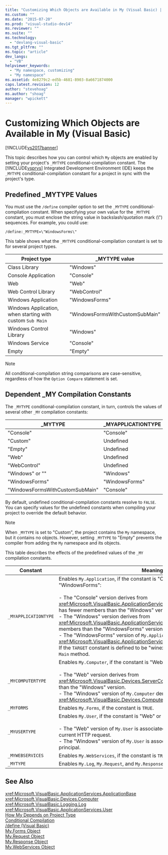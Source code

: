 ```yaml
---
title: "Customizing Which Objects are Available in My (Visual Basic) | Microsoft Docs"
ms.custom: ""
ms.date: "2015-07-20"
ms.prod: "visual-studio-dev14"
ms.reviewer: ""
ms.suite: ""
ms.technology: 
  - "devlang-visual-basic"
ms.tgt_pltfrm: ""
ms.topic: "article"
dev_langs: 
  - "VB"
helpviewer_keywords: 
  - "My namespace, customizing"
  - "My namespace"
ms.assetid: 4e8279c2-ed5b-4681-8903-8a6671874000
caps.latest.revision: 12
author: "stevehoag"
ms.author: "shoag"
manager: "wpickett"
---
```

# Customizing Which Objects are Available in My (Visual Basic)
[!INCLUDE[vs2017banner](../../../includes/vs2017banner.md)]

This topic describes how you can control which `My` objects are enabled by setting your project's `_MYTYPE` conditional-compilation constant. The [!INCLUDE[vsprvs](../../../includes/vsprvs-md.md)] Integrated Development Environment (IDE) keeps the `_MYTYPE` conditional-compilation constant for a project in sync with the project's type.  
  
## Predefined _MYTYPE Values  
 You must use the `/define` compiler option to set the `_MYTYPE` conditional-compilation constant. When specifying your own value for the `_MYTYPE` constant, you must enclose the string value in backslash/quotation mark (\\") sequences. For example, you could use:  
  
```  
/define:_MYTYPE=\"WindowsForms\"  
```  
  
 This table shows what the `_MYTYPE` conditional-compilation constant is set to for several project types.  
  
|Project type|_MYTYPE value|  
|------------------|--------------------|  
|Class Library|"Windows"|  
|Console Application|"Console"|  
|Web|"Web"|  
|Web Control Library|"WebControl"|  
|Windows Application|"WindowsForms"|  
|Windows Application, when starting with custom `Sub Main`|"WindowsFormsWithCustomSubMain"|  
|Windows Control Library|"Windows"|  
|Windows Service|"Console"|  
|Empty|"Empty"|  
  
> [!NOTE]
>  All conditional-compilation string comparisons are case-sensitive, regardless of how the `Option Compare` statement is set.  
  
## Dependent _MY Compilation Constants  
 The `_MYTYPE` conditional-compilation constant, in turn, controls the values of several other `_MY` compilation constants:  
  
|_MYTYPE|_MYAPPLICATIONTYPE|_MYCOMPUTERTYPE|_MYFORMS|_MYUSERTYPE|_MYWEBSERVICES|  
|--------------|-------------------------|----------------------|---------------|------------------|---------------------|  
|"Console"|"Console"|"Windows"|Undefined|"Windows"|TRUE|  
|"Custom"|Undefined|Undefined|Undefined|Undefined|Undefined|  
|"Empty"|Undefined|Undefined|Undefined|Undefined|Undefined|  
|"Web"|Undefined|"Web"|FALSE|"Web"|FALSE|  
|"WebControl"|Undefined|"Web"|FALSE|"Web"|TRUE|  
|"Windows" or ""|"Windows"|"Windows"|Undefined|"Windows"|TRUE|  
|"WindowsForms"|"WindowsForms"|"Windows"|TRUE|"Windows"|TRUE|  
|"WindowsFormsWithCustomSubMain"|"Console"|"Windows"|TRUE|"Windows"|TRUE|  
  
 By default, undefined conditional-compilation constants resolve to `FALSE`. You can specify values for the undefined constants when compiling your project to override the default behavior.  
  
> [!NOTE]
>  When `_MYTYPE` is set to "Custom", the project contains the `My` namespace, but it contains no objects. However, setting `_MYTYPE` to "Empty" prevents the compiler from adding the `My` namespace and its objects.  
  
 This table describes the effects of the predefined values of the `_MY` compilation constants.  
  
|Constant|Meaning|  
|--------------|-------------|  
|`_MYAPPLICATIONTYPE`|Enables `My.Application`, if the constant is "Console," Windows," or "WindowsForms":<br /><br /> -   The "Console" version derives from <xref:Microsoft.VisualBasic.ApplicationServices.ConsoleApplicationBase>. and has fewer members than the "Windows" version.<br />-   The "Windows" version derives from <xref:Microsoft.VisualBasic.ApplicationServices.ApplicationBase>.and has fewer members than the "WindowsForms" version.<br />-   The "WindowsForms" version of `My.Application` derives from <xref:Microsoft.VisualBasic.ApplicationServices.WindowsFormsApplicationBase>. If the `TARGET` constant is defined to be "winexe", then the class includes a `Sub Main` method.|  
|`_MYCOMPUTERTYPE`|Enables `My.Computer`, if the constant is "Web" or "Windows":<br /><br /> -   The "Web" version derives from <xref:Microsoft.VisualBasic.Devices.ServerComputer>, and has fewer members than the "Windows" version.<br />-   The "Windows" version of `My.Computer` derives from <xref:Microsoft.VisualBasic.Devices.Computer>.|  
|`_MYFORMS`|Enables `My.Forms`, if the constant is `TRUE`.|  
|`_MYUSERTYPE`|Enables `My.User`, if the constant is "Web" or "Windows":<br /><br /> -   The "Web" version of `My.User` is associated with the user identity of the current HTTP request.<br />-   The "Windows" version of `My.User` is associated with the thread's current principal.|  
|`_MYWEBSERVICES`|Enables `My.WebServices`, if the constant is `TRUE`.|  
|`_MYTYPE`|Enables `My.Log`, `My.Request`, and `My.Response`, if the constant is "Web".|  
  
## See Also  
 <xref:Microsoft.VisualBasic.ApplicationServices.ApplicationBase>   
 <xref:Microsoft.VisualBasic.Devices.Computer>   
 <xref:Microsoft.VisualBasic.Logging.Log>   
 <xref:Microsoft.VisualBasic.ApplicationServices.User>   
 [How My Depends on Project Type](../../../visual-basic/developing-apps/development-with-my/how-my-depends-on-project-type.md)   
 [Conditional Compilation](../../../visual-basic/programming-guide/program-structure/conditional-compilation.md)   
 [/define (Visual Basic)](../../../visual-basic/reference/command-line-compiler/define-visual-basic.md)   
 [My.Forms Object](../../../visual-basic/language-reference/objects/my-forms-object.md)   
 [My.Request Object](../../../visual-basic/language-reference/objects/my-request-object.md)   
 [My.Response Object](../../../visual-basic/language-reference/objects/my-response-object.md)   
 [My.WebServices Object](../../../visual-basic/language-reference/objects/my-webservices-object.md)